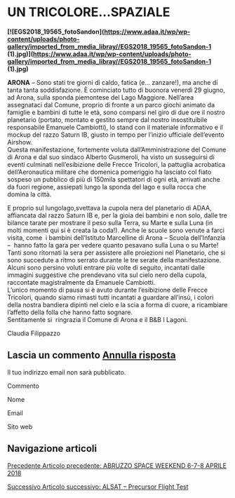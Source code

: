 UN TRICOLORE…SPAZIALE
=====================

 **[![EGS2018_19565_fotoSandon](https://www.adaa.it/wp/wp-content/uploads/photo-gallery/imported_from_media_libray//EGS2018_19565_fotoSandon-1 (1).jpg)](https://www.adaa.it/wp/wp-content/uploads/photo-gallery/imported_from_media_libray//EGS2018_19565_fotoSandon-1 (1).jpg)**

**ARONA** – Sono stati tre giorni di caldo, fatica (e… zanzare!), ma anche di tanta tanta soddisfazione. È cominciato tutto di buonora venerdì 29 giugno, ad Arona, sulla sponda piemontese del Lago Maggiore. Nell’area assegnataci dal Comune, proprio di fronte a un parco giochi animato da famiglie e bambini di tutte le età, sono comparsi nel giro di due ore il nostro planetario (portato, montato e gestito sempre dal nostro insostituibile responsabile Emanuele Cambiotti), lo stand con il materiale informativo e il mockup del razzo Saturn IB, giusto in tempo per l’inizio ufficiale dell’evento Airshow.  
Questa manifestazione, fortemente voluta dall’Amministrazione del Comune di Arona e dal suo sindaco Alberto Gusmeroli, ha visto un susseguirsi di eventi culminati nell’esibizione delle Frecce Tricolori, la pattuglia acrobatica dell’Aeronautica militare che domenica pomeriggio ha lasciato col fiato sospeso un pubblico di più di 150mila spettatori di ogni età, arrivati anche da fuori regione, assiepati lungo la sponda del lago e sulla rocca che domina la città.

E proprio sul lungolago,svettava la cupola nera del planetario di ADAA, affiancata dal razzo Saturn IB e, per la gioia dei bambini e non solo, dalle tre bilance tarate per mostrare il peso sulla Terra, su Marte e sulla Luna (in molti momenti qui si è creata la coda!). Anche le scuole sono venute a farci visita, come  i bambini dell’Istituto Marcelline di Arona – Scuola dell’Infanzia –  hanno fatto la gara per vedere quanto pesavano sulla Luna o su Marte! Tanti sono ritornati la sera per assistere alle proiezioni nel Planetario, che si sono succedute a ritmo serrato durante le tre serate della manifestazione. Alcuni sono persino voluti entrare più volte di seguito, incantati dalle immagini suggestive che prendevano vita sul cielo nero della cupola, raccontate magistralmente da Emanuele Cambiotti.  
L’unico momento di pausa si è avuto durante l’esibizione delle Frecce Tricolori, quando siamo rimasti tutti incantati a guardare all’insù, i colori della nostra bandiera dipinti nel cielo e la scia a forma di cuore, a ricambiare l’affetto della folla che hanno fatto sognare.  
Sentitamente si  ringrazia il Comune di Arona e il B&B I Lagoni.

Claudia Filippazzo

Lascia un commento [Annulla risposta](/2018/07/25/un-tricolorespaziale/#respond)
--------------------------------------------------------------------------------

Il tuo indirizzo email non sarà pubblicato.

Commento

Nome 

Email 

Sito web 

  

Navigazione articoli
--------------------

[Precedente Articolo precedente: ABRUZZO SPACE WEEKEND 6-7-8 APRILE 2018](https://www.adaa.it/2018/03/28/abruzzo-space-weekend-6-7-8-aprile-2018/)

[Successivo Articolo successivo: ALSAT – Precursor Flight Test](https://www.adaa.it/2018/09/16/alsat-precursor-flight-test/)
